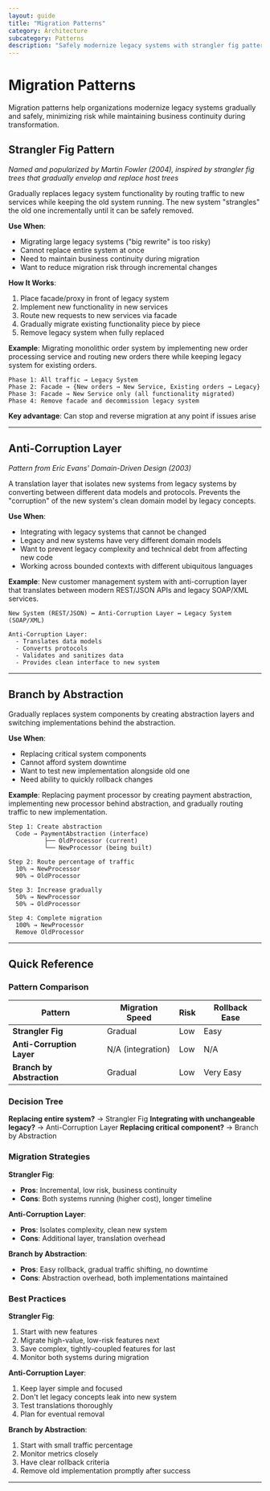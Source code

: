 ```yaml
---
layout: guide
title: "Migration Patterns"
category: Architecture
subcategory: Patterns
description: "Safely modernize legacy systems with strangler fig pattern, anti-corruption layer, branch by abstraction, and gradual migration strategies."
---
```


# Migration Patterns

Migration patterns help organizations modernize legacy systems gradually and safely, minimizing risk while maintaining business continuity during transformation.

## Strangler Fig Pattern

*Named and popularized by Martin Fowler (2004), inspired by strangler fig trees that gradually envelop and replace host trees*

Gradually replaces legacy system functionality by routing traffic to new services while keeping the old system running. The new system "strangles" the old one incrementally until it can be safely removed.

**Use When**:
- Migrating large legacy systems ("big rewrite" is too risky)
- Cannot replace entire system at once
- Need to maintain business continuity during migration
- Want to reduce migration risk through incremental changes

**How It Works**:

1. Place facade/proxy in front of legacy system
2. Implement new functionality in new services
3. Route new requests to new services via facade
4. Gradually migrate existing functionality piece by piece
5. Remove legacy system when fully replaced

**Example**: Migrating monolithic order system by implementing new order processing service and routing new orders there while keeping legacy system for existing orders.

```
Phase 1: All traffic → Legacy System
Phase 2: Facade → {New orders → New Service, Existing orders → Legacy}
Phase 3: Facade → New Service only (all functionality migrated)
Phase 4: Remove facade and decommission legacy system
```

**Key advantage**: Can stop and reverse migration at any point if issues arise

---

## Anti-Corruption Layer

*Pattern from Eric Evans' Domain-Driven Design (2003)*

A translation layer that isolates new systems from legacy systems by converting between different data models and protocols. Prevents the "corruption" of the new system's clean domain model by legacy concepts.

**Use When**:
- Integrating with legacy systems that cannot be changed
- Legacy and new systems have very different domain models
- Want to prevent legacy complexity and technical debt from affecting new code
- Working across bounded contexts with different ubiquitous languages

**Example**: New customer management system with anti-corruption layer that translates between modern REST/JSON APIs and legacy SOAP/XML services.

```
New System (REST/JSON) ↔ Anti-Corruption Layer ↔ Legacy System (SOAP/XML)

Anti-Corruption Layer:
  - Translates data models
  - Converts protocols
  - Validates and sanitizes data
  - Provides clean interface to new system
```

---

## Branch by Abstraction

Gradually replaces system components by creating abstraction layers and switching implementations behind the abstraction.

**Use When**:
- Replacing critical system components
- Cannot afford system downtime
- Want to test new implementation alongside old one
- Need ability to quickly rollback changes

**Example**: Replacing payment processor by creating payment abstraction, implementing new processor behind abstraction, and gradually routing traffic to new implementation.

```
Step 1: Create abstraction
  Code → PaymentAbstraction (interface)
          ├── OldProcessor (current)
          └── NewProcessor (being built)

Step 2: Route percentage of traffic
  10% → NewProcessor
  90% → OldProcessor

Step 3: Increase gradually
  50% → NewProcessor
  50% → OldProcessor

Step 4: Complete migration
  100% → NewProcessor
  Remove OldProcessor
```

---

## Quick Reference

### Pattern Comparison

| Pattern | Migration Speed | Risk | Rollback Ease |
|---------|----------------|------|---------------|
| **Strangler Fig** | Gradual | Low | Easy |
| **Anti-Corruption Layer** | N/A (integration) | Low | N/A |
| **Branch by Abstraction** | Gradual | Low | Very Easy |

### Decision Tree

**Replacing entire system?** → Strangler Fig
**Integrating with unchangeable legacy?** → Anti-Corruption Layer
**Replacing critical component?** → Branch by Abstraction

### Migration Strategies

**Strangler Fig**:
- **Pros**: Incremental, low risk, business continuity
- **Cons**: Both systems running (higher cost), longer timeline

**Anti-Corruption Layer**:
- **Pros**: Isolates complexity, clean new system
- **Cons**: Additional layer, translation overhead

**Branch by Abstraction**:
- **Pros**: Easy rollback, gradual traffic shifting, no downtime
- **Cons**: Abstraction overhead, both implementations maintained

### Best Practices

**Strangler Fig**:
1. Start with new features
2. Migrate high-value, low-risk features next
3. Save complex, tightly-coupled features for last
4. Monitor both systems during migration

**Anti-Corruption Layer**:
1. Keep layer simple and focused
2. Don't let legacy concepts leak into new system
3. Test translations thoroughly
4. Plan for eventual removal

**Branch by Abstraction**:
1. Start with small traffic percentage
2. Monitor metrics closely
3. Have clear rollback criteria
4. Remove old implementation promptly after success

---
